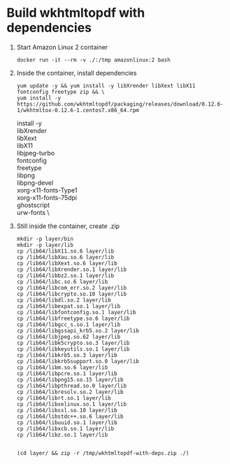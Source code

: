 # Build wkhtmltopdf with dependencies

1. Start Amazon Linux 2 container
   ```
   docker run -it --rm -v ./:/tmp amazonlinux:2 bash
   ```

2. Inside the container, install dependencies
   ```
   yum update -y && yum install -y libXrender libXext libX11 fontconfig freetype zip && \
   yum install -y https://github.com/wkhtmltopdf/packaging/releases/download/0.12.6-1/wkhtmltox-0.12.6-1.centos7.x86_64.rpm
   ```

   install -y \
    libXrender \
    libXext \
    libX11 \
    libjpeg-turbo \
    fontconfig \
    freetype \
    libpng \
    libpng-devel \
    xorg-x11-fonts-Type1 \
    xorg-x11-fonts-75dpi \
    ghostscript \
    urw-fonts \

3. Still inside the container, create .zip
   ```
   mkdir -p layer/bin
   mkdir -p layer/lib
   cp /lib64/libX11.so.6 layer/lib
   cp /lib64/libXau.so.6 layer/lib
   cp /lib64/libXext.so.6 layer/lib
   cp /lib64/libXrender.so.1 layer/lib
   cp /lib64/libbz2.so.1 layer/lib
   cp /lib64/libc.so.6 layer/lib
   cp /lib64/libcom_err.so.2 layer/lib
   cp /lib64/libcrypto.so.10 layer/lib
   cp /lib64/libdl.so.2 layer/lib
   cp /lib64/libexpat.so.1 layer/lib
   cp /lib64/libfontconfig.so.1 layer/lib
   cp /lib64/libfreetype.so.6 layer/lib
   cp /lib64/libgcc_s.so.1 layer/lib
   cp /lib64/libgssapi_krb5.so.2 layer/lib
   cp /lib64/libjpeg.so.62 layer/lib
   cp /lib64/libk5crypto.so.3 layer/lib
   cp /lib64/libkeyutils.so.1 layer/lib
   cp /lib64/libkrb5.so.3 layer/lib
   cp /lib64/libkrb5support.so.0 layer/lib
   cp /lib64/libm.so.6 layer/lib
   cp /lib64/libpcre.so.1 layer/lib
   cp /lib64/libpng15.so.15 layer/lib
   cp /lib64/libpthread.so.0 layer/lib
   cp /lib64/libresolv.so.2 layer/lib
   cp /lib64/librt.so.1 layer/lib
   cp /lib64/libselinux.so.1 layer/lib
   cp /lib64/libssl.so.10 layer/lib
   cp /lib64/libstdc++.so.6 layer/lib
   cp /lib64/libuuid.so.1 layer/lib
   cp /lib64/libxcb.so.1 layer/lib
   cp /lib64/libz.so.1 layer/lib
      
   
   (cd layer/ && zip -r /tmp/wkhtmltopdf-with-deps.zip ./)
   ```
